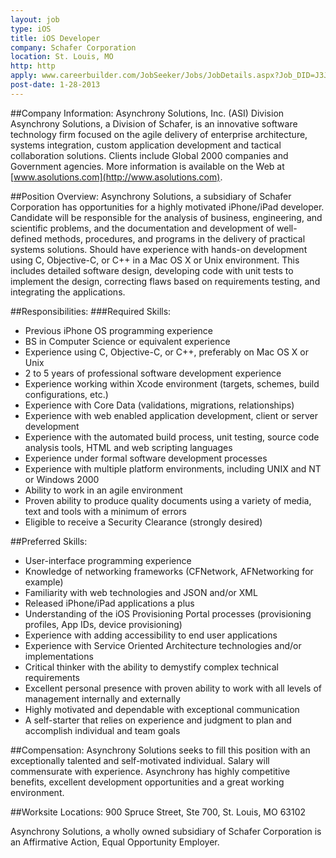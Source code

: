 ```yaml
---
layout: job
type: iOS
title: iOS Developer
company: Schafer Corporation
location: St. Louis, MO
http: http
apply: www.careerbuilder.com/JobSeeker/Jobs/JobDetails.aspx?Job_DID=J3J4XB6BR0HLMXSH5NC
post-date: 1-28-2013
---
```


##Company Information:
Asynchrony Solutions, Inc. (ASI) Division
Asynchrony Solutions, a Division of Schafer, is an innovative software technology firm focused on the agile delivery of enterprise architecture, systems integration, custom application development and tactical collaboration solutions. Clients include Global 2000 companies and Government agencies. More information is available on the Web at [www.asolutions.com](http://www.asolutions.com).

##Position Overview:
Asynchrony Solutions, a subsidiary of Schafer Corporation has opportunities for a highly motivated iPhone/iPad developer. Candidate will be responsible for the analysis of business, engineering, and scientific problems, and the documentation and development of well-defined methods, procedures, and programs in the delivery of practical systems solutions. Should have experience with hands-on development using C, Objective-C, or C++ in a Mac OS X or Unix environment. This includes detailed software design, developing code with unit tests to implement the design, correcting flaws based on requirements testing, and integrating the applications.

##Responsibilities:
###Required Skills:
* Previous iPhone OS programming experience
* BS in Computer Science or equivalent experience
* Experience using C, Objective-C, or C++, preferably on Mac OS X or Unix
* 2 to 5 years of professional software development experience
* Experience working within Xcode environment (targets, schemes, build configurations, etc.)
* Experience with Core Data (validations, migrations, relationships)
* Experience with web enabled application development, client or server development
* Experience with the automated build process, unit testing, source code analysis tools, HTML and web scripting languages
* Experience under formal software development processes
* Experience with multiple platform environments, including UNIX and NT or Windows 2000
* Ability to work in an agile environment
* Proven ability to produce quality documents using a variety of media, text and tools with a minimum of errors
* Eligible to receive a Security Clearance (strongly desired)

##Preferred Skills:
* User-interface programming experience
* Knowledge of networking frameworks (CFNetwork, AFNetworking for example)
* Familiarity with web technologies and JSON and/or XML
* Released iPhone/iPad applications a plus
* Understanding of the iOS Provisioning Portal processes (provisioning profiles, App IDs, device provisioning)
* Experience with adding accessibility to end user applications
* Experience with Service Oriented Architecture technologies and/or implementations
* Critical thinker with the ability to demystify complex technical requirements
* Excellent personal presence with proven ability to work with all levels of management internally and externally
* Highly motivated and dependable with exceptional communication
* A self-starter that relies on experience and judgment to plan and accomplish individual and team goals

##Compensation:
Asynchrony Solutions seeks to fill this position with an exceptionally talented and self-motivated individual. Salary will commensurate with experience. Asynchrony has highly competitive benefits, excellent development opportunities and a great working environment.


##Worksite Locations:
900 Spruce Street, Ste 700, St. Louis, MO 63102


Asynchrony Solutions, a wholly owned subsidiary of Schafer Corporation is an Affirmative Action, Equal Opportunity Employer.
